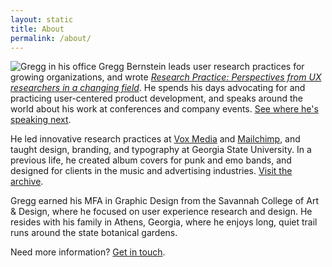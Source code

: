 ```yaml
---
layout: static
title: About
permalink: /about/
---
```


![Gregg in his office](../assets/images/gb_office.jpg "Gregg in his office")
Gregg Bernstein leads user research practices for growing organizations, and wrote [*Research Practice: Perspectives from UX researchers in a changing field*](../book). He spends his days advocating for and practicing user-centered product development, and speaks around the world about his work at conferences and company events. [See where he's speaking next](../speaking).

He led innovative research practices at [Vox Media](http://voxmedia.com) and [Mailchimp](http://mailchimp.com), and taught design, branding, and typography at Georgia State University. In a previous life, he created album covers for punk and emo bands, and designed for clients in the music and advertising industries. [Visit the archive](../albums).

Gregg earned his MFA in Graphic Design from the Savannah College of Art & Design, where he focused on user experience research and design. He resides with his family in Athens, Georgia, where he enjoys long, quiet trail runs around the state botanical gardens. 

Need more information? [Get in touch](../contact).

